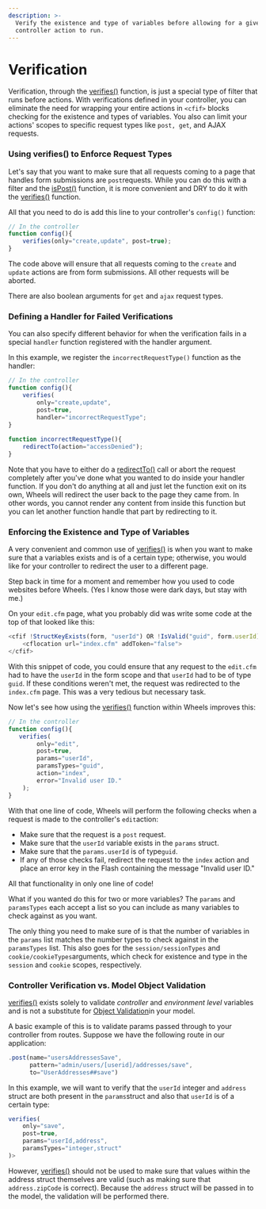 ```yaml
---
description: >-
  Verify the existence and type of variables before allowing for a given
  controller action to run.
---
```


# Verification

Verification, through the [verifies()](https://api.cfwheels.org/controller.verifies.html) function, is just a special type of filter that runs before actions. With verifications defined in your controller, you can eliminate the need for wrapping your entire actions in `<cfif>` blocks checking for the existence and types of variables. You also can limit your actions' scopes to specific request types like `post, get`, and AJAX requests.

### Using verifies() to Enforce Request Types

Let's say that you want to make sure that all requests coming to a page that handles form submissions are `post`requests. While you can do this with a filter and the [isPost()](https://api.cfwheels.org/controller.ispost.html) function, it is more convenient and DRY to do it with the [verifies()](https://api.cfwheels.org/controller.verifies.html) function.

All that you need to do is add this line to your controller's `config()` function:

```javascript
// In the controller
function config(){
    verifies(only="create,update", post=true);
}
```

The code above will ensure that all requests coming to the `create` and `update` actions are from form submissions. All other requests will be aborted.

There are also boolean arguments for `get` and `ajax` request types.

### Defining a Handler for Failed Verifications

You can also specify different behavior for when the verification fails in a special `handler` function registered with the handler argument.

In this example, we register the `incorrectRequestType()` function as the handler:

```javascript
// In the controller
function config(){
    verifies(
        only="create,update",
        post=true,
        handler="incorrectRequestType";
}  
    
function incorrectRequestType(){
    redirectTo(action="accessDenied");
}
```

Note that you have to either do a [redirectTo()](https://api.cfwheels.org/controller.redirectto.html) call or abort the request completely after you've done what you wanted to do inside your handler function. If you don't do anything at all and just let the function exit on its own, Wheels will redirect the user back to the page they came from. In other words, you cannot render any content from inside this function but you can let another function handle that part by redirecting to it.

### Enforcing the Existence and Type of Variables

A very convenient and common use of [verifies()](https://api.cfwheels.org/controller.verifies.html) is when you want to make sure that a variables exists and is of a certain type; otherwise, you would like for your controller to redirect the user to a different page.

Step back in time for a moment and remember how you used to code websites before Wheels. (Yes I know those were dark days, but stay with me.)

On your `edit.cfm` page, what you probably did was write some code at the top of that looked like this:

```javascript
<cfif !StructKeyExists(form, "userId") OR !IsValid("guid", form.userId)>
    <cflocation url="index.cfm" addToken="false">
</cfif>
```

With this snippet of code, you could ensure that any request to the `edit.cfm` had to have the `userId` in the form scope and that `userId` had to be of type `guid`. If these conditions weren't met, the request was redirected to the `index.cfm` page. This was a very tedious but necessary task.

Now let's see how using the [verifies()](https://api.cfwheels.org/controller.verifies.html) function within Wheels improves this:

```javascript
// In the controller 
function config(){
   verifies(
        only="edit",
        post=true,
        params="userId",
        paramsTypes="guid",
        action="index",
        error="Invalid user ID."
    );
}
```

With that one line of code, Wheels will perform the following checks when a request is made to the controller's `edit`action:

* Make sure that the request is a `post` request.
* Make sure that the `userId` variable exists in the `params` struct.
* Make sure that the `params.userId` is of type`guid`.
* If any of those checks fail, redirect the request to the `index` action and place an error key in the Flash containing the message "Invalid user ID."

All that functionality in only one line of code!

What if you wanted do this for two or more variables? The `params` and `paramsTypes` each accept a list so you can include as many variables to check against as you want.

The only thing you need to make sure of is that the number of variables in the `params` list matches the number types to check against in the `paramsTypes` list. This also goes for the `session/sessionTypes` and `cookie/cookieTypes`arguments, which check for existence and type in the `session` and `cookie` scopes, respectively.

### Controller Verification vs. Model Object Validation

[verifies()](https://api.cfwheels.org/controller.verifies.html) exists solely to validate _controller_ and _environment level_ variables and is not a substitute for [Object Validation](https://guides.cfwheels.org/cfwheels-guides/database-interaction-through-models/object-validation)in your model.

A basic example of this is to validate params passed through to your controller from routes. Suppose we have the following route in our application:

```javascript
.post(name="usersAddressesSave",
      pattern="admin/users/[userid]/addresses/save",
      to="UserAddresses##save")
```

In this example, we will want to verify that the `userId` integer and `address` struct are both present in the `params`struct and also that `userId` is of a certain type:

```javascript
verifies(
    only="save",
    post=true,
    params="userId,address",
    paramsTypes="integer,struct"
)>
```

However, [verifies()](https://api.cfwheels.org/controller.verifies.html) should not be used to make sure that values within the address struct themselves are valid (such as making sure that `address.zipCode` is correct). Because the `address` struct will be passed in to the model, the validation will be performed there.
